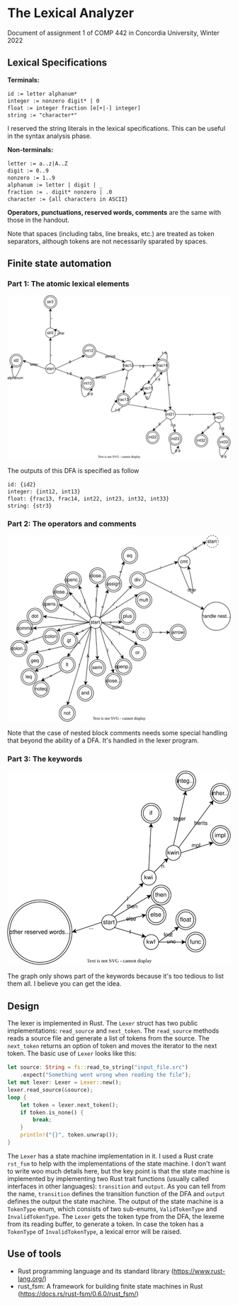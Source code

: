 # The Lexical Analyzer

Document of assignment 1 of COMP 442 in Concordia University, Winter 2022

## Lexical Specifications

**Terminals:**

```
id := letter alphanum*
integer := nonzero digit* | 0
float := integer fraction [e[+|-] integer]
string := "character*"
```

I reserved the string literals in the lexical specifications. This can be useful in the syntax analysis phase.

**Non-terminals:**

```
letter := a..z|A..Z
digit := 0..9
nonzero := 1..9
alphanum := letter | digit | _
fraction := . digit* nonzero | .0
character := {all characters in ASCII}
```

**Operators, punctuations, reserved words, comments** are the same with those in the handout.

Note that spaces (including tabs, line breaks, etc.) are treated as token separators, although tokens are not necessarily sparated by spaces.

## Finite state automation

### Part 1: The atomic lexical elements

![Lexer-lexical_elements.drawio](./Lexer-lexical_elements.drawio.svg)

The outputs of this DFA is specified as follow

```
id: {id2}
integer: {int12, int13}
float: {frac13, frac14, int22, int23, int32, int33}
string: {str3}
```

### Part 2: The operators and comments

![Lexer-operators.drawio](./Lexer-operators.drawio.svg)

Note that the case of nested block comments needs some special handling that beyond the ability of a DFA. It's handled in the lexer program.

### Part 3: The keywords

![Lexer-reserved](./Lexer-reserved.drawio.svg)

The graph only shows part of the keywords because it's too tedious to list them all. I believe you can get the idea. 

## Design

The lexer is implemented in Rust. 
The `Lexer` struct has two public implementations: `read_source` and `next_token`. The `read_source` methods reads a source file and generate a list of tokens from the source. 
The `next_token` returns an option of token and moves the iterator to the next token. 
The basic use of `Lexer` looks like this:

```rust
let source: String = fs::read_to_string("input_file.src")
    .expect("Something went wrong when reading the file");
let mut lexer: Lexer = Lexer::new();
lexer.read_source(&source);
loop {
    let token = lexer.next_token();
    if token.is_none() {
        break;
    }
    println!("{}", token.unwrap());
}
```

The `Lexer` has a state machine implementation in it. I used a Rust crate `rst_fsm` to help with the 
implementations of the state machine. I don't want to write woo much details here, but the key point 
is that the state machine is implemented by implementing two Rust trait functions (usually called 
interfaces in other languages): `transition` and `output`. As you can tell from the name, `transition`
defines the transition function of the DFA and `output` defines the output the state machine. The 
output of the state machine is a `TokenType` enum, which consists of two sub-enums, `ValidTokenType`
and `InvalidTokenType`. The `Lexer` gets the token type from the DFA, the lexeme from its reading 
buffer, to generate a token. In case the token has a `TokenType` of `InvalidTokenType`, a lexical 
error will be raised. 

## Use of tools

- Rust programming language and its standard library (https://www.rust-lang.org/)
- rust_fsm: A framework for building finite state machines in Rust (https://docs.rs/rust-fsm/0.6.0/rust_fsm/)
